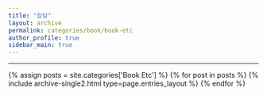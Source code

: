 ```yaml
---
title: "잡담"
layout: archive
permalink: categories/book/book-etc
author_profile: true
sidebar_main: true
---
```


<!-- 공백이 포함되어 있는 카테고리 이름의 경우 site.categories.['a b c'] 이런식으로! -->

***

{% assign posts = site.categories['Book Etc'] %}
{% for post in posts %} {% include archive-single2.html type=page.entries_layout %} {% endfor %}